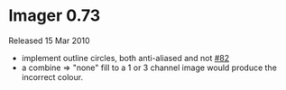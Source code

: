 # Imager 0.73

Released 15 Mar 2010

- implement outline circles, both anti-aliased and not [#82](https://github.com/tonycoz/imager/issues/82)
- a combine => "none" fill to a 1 or 3 channel image would produce the incorrect colour.